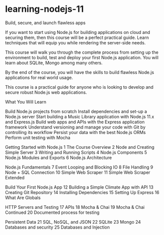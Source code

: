 # learning-nodejs-11
Build, secure, and launch flawless apps

If you want to start using Node.js for building applications on cloud and securing them, then this course will be a perfect practical guide. Learn techniques that will equip you while rendering the server-side needs.

This course will walk you through the complete process from setting up the environment to build, test and deploy your first Node.js application. You will learn about SQLite, Mongo among many others.

By the end of the course, you will have the skills to build flawless Node.js applications for real world usage.

This course is a practical guide for anyone who is looking to develop and secure robust Node.js web applications.

What You Will Learn

Build Node.js projects from scratch
Install dependencies and set-up a Node.js server
Start building a Music Library application with Node.js 11.x and Express.js
Build web apps and APIs with the Express application framework
Understand versioning and manage your code with Git by controlling its workflow
Persist your data with the best Node.js ORMs
Perform unit testing with Mocha

Getting Started with Node.js
1 The Course Overview
2 Node and Creating Simple Server
3 Writing and Running Scripts
4 Node.js Components
5 Node.js Modules and Exports
6 Node.js Architecture

Node.js Fundamentals
7 Event Looping and Blocking IO
8 File Handling
9 Node + SQL Connection
10 Simple Web Scraper
11 Simple Web Scraper Extended

Build Your First Node.js App
12 Building a Simple Climate App with API
13 Creating Git Repository
14 Installing Dependencies
15 Setting Up Express
16 What Are Globals

HTTP Servers and Testing
17 APIs
18 Mocha & Chai
19 Mocha & Chai Continued
20 Documented process for testing

Persistent Data
21 SQL, NoSQL, and JSON
22 SQLite
23 Mongo
24 Databases and security
25 Databases and Injection
